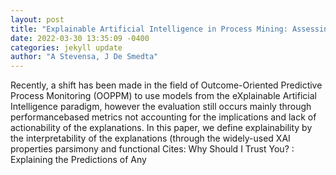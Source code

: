 ```yaml
--- 
layout: post 
title: "Explainable Artificial Intelligence in Process Mining: Assessing the Explainability-Performance Trade-Off in Outcome-Oriented Predictive Process Monitoring" 
date: 2022-03-30 13:35:09 -0400 
categories: jekyll update 
author: "A Stevensa, J De Smedta" 
--- 
```

Recently, a shift has been made in the field of Outcome-Oriented Predictive Process Monitoring (OOPPM) to use models from the eXplainable Artificial Intelligence paradigm, however the evaluation still occurs mainly through performancebased metrics not accounting for the implications and lack of actionability of the explanations. In this paper, we define explainability by the interpretability of the explanations (through the widely-used XAI properties parsimony and functional Cites: Why Should I Trust You? : Explaining the Predictions of Any